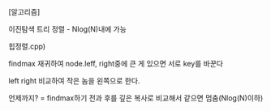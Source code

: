 [알고리즘]

이진탐색 트리 정렬 - Nlog(N)내에 가능


힙정렬.cpp)

  findmax 재귀하여 node.leff, right중에 큰 게 있으면 서로 key를 바꾼다
  
  left right 비교하여 작은 놈을 왼쪽으로 한다.
  
  언제까지? = findmax하기 전과 후를 깊은 복사로 비교해서 같으면 멈춤(Nlog(N)이하)
